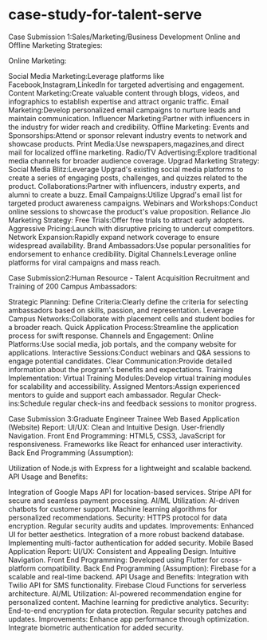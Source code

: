 # case-study-for-talent-serve
Case Submission 1:Sales/Marketing/Business Development
Online and Offline Marketing Strategies:

Online Marketing:

Social Media Marketing:Leverage platforms like Facebook,Instagram,LinkedIn for targeted advertising and engagement.
Content Marketing:Create valuable content through blogs, videos, and infographics to establish expertise and attract organic traffic.
Email Marketing:Develop personalized email campaigns to nurture leads and maintain communication.
Influencer Marketing:Partner with influencers in the industry for wider reach and credibility.
Offline Marketing:
Events and Sponsorships:Attend or sponsor relevant industry events to network and showcase products.
Print Media:Use newspapers,magazines,and direct mail for localized offline marketing.
Radio/TV Advertising:Explore traditional media channels for broader audience coverage.
Upgrad Marketing Strategy:
Social Media Blitz:Leverage Upgrad's existing social media platforms to create a series of engaging posts, challenges, and quizzes related to the product.
Collaborations:Partner with influencers, industry experts, and alumni to create a buzz.
Email Campaigns:Utilize Upgrad's email list for targeted product awareness campaigns.
Webinars and Workshops:Conduct online sessions to showcase the product's value proposition.
Reliance Jio Marketing Strategy:
Free Trials:Offer free trials to attract early adopters.
Aggressive Pricing:Launch with disruptive pricing to undercut competitors.
Network Expansion:Rapidly expand network coverage to ensure widespread availability.
Brand Ambassadors:Use popular personalities for endorsement to enhance credibility.
Digital Channels:Leverage online platforms for viral campaigns and mass reach.


Case Submission2:Human Resource - Talent Acquisition
Recruitment and Training of 200 Campus Ambassadors:

Strategic Planning:
Define Criteria:Clearly define the criteria for selecting ambassadors based on skills, passion, and representation.
Leverage Campus Networks:Collaborate with placement cells and student bodies for a broader reach.
Quick Application Process:Streamline the application process for swift response.
Channels and Engagement:
Online Platforms:Use social media, job portals, and the company website for applications.
Interactive Sessions:Conduct webinars and Q&A sessions to engage potential candidates.
Clear Communication:Provide detailed information about the program's benefits and expectations.
Training Implementation:
Virtual Training Modules:Develop virtual training modules for scalability and accessibility.
Assigned Mentors:Assign experienced mentors to guide and support each ambassador.
Regular Check-ins:Schedule regular check-ins and feedback sessions to monitor progress.


Case Submission 3:Graduate Engineer Trainee
Web Based Application (Website) Report:
UI/UX:
Clean and Intuitive Design.
User-friendly Navigation.
Front End Programming:
HTML5, CSS3, JavaScript for responsiveness.
Frameworks like React for enhanced user interactivity.
Back End Programming (Assumption):

Utilization of Node.js with Express for a lightweight and scalable backend.
API Usage and Benefits:

Integration of Google Maps API for location-based services.
Stripe API for secure and seamless payment processing.
AI/ML Utilization:
AI-driven chatbots for customer support.
Machine learning algorithms for personalized recommendations.
Security:
HTTPS protocol for data encryption.
Regular security audits and updates.
Improvements:
Enhanced UI for better aesthetics.
Integration of a more robust backend database.
Implementing multi-factor authentication for added security.
Mobile Based Application Report:
UI/UX:
Consistent and Appealing Design.
Intuitive Navigation.
Front End Programming:
Developed using Flutter for cross-platform compatibility.
Back End Programming (Assumption):
Firebase for a scalable and real-time backend.
API Usage and Benefits:
Integration with Twilio API for SMS functionality.
Firebase Cloud Functions for serverless architecture.
AI/ML Utilization:
AI-powered recommendation engine for personalized content.
Machine learning for predictive analytics.
Security:
End-to-end encryption for data protection.
Regular security patches and updates.
Improvements:
Enhance app performance through optimization.
Integrate biometric authentication for added security.




